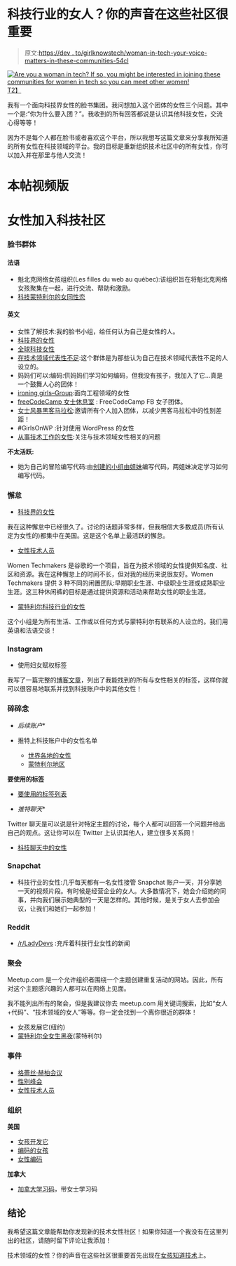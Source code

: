 # 科技行业的女人？你的声音在这些社区很重要

> 原文:[https://dev . to/girlknowstech/woman-in-tech-your-voice-matters-in-these-communities-54cl](https://dev.to/girlknowstech/woman-in-tech-your-voice-matters-in-these-communities-54cl)

[![Are you a woman in tech? If so, you might be interested in joining these communities for women in tech so you can meet other women!](../Images/5a67c9e6883ec956c0981b65aed529e3.png)T2】](https://i2.wp.com/girlknowstech.com/wp-content/uploads/2018/04/woman-in-tech-your-voice-matters.png?ssl=1)

我有一个面向科技界女性的脸书集团。我问想加入这个团体的女性三个问题。其中一个是:“你为什么要入团？”。我收到的所有回答都说是认识其他科技女性，交流心得等等！

因为不是每个人都在脸书或者喜欢这个平台，所以我想写这篇文章来分享我所知道的所有女性在科技领域的平台。我的目标是重新组织技术社区中的所有女性，你可以加入并在那里与他人交流！

# [](#video-version-of-this-post)本帖视频版

# [](#women-in-tech-communities-to-join)女性加入科技社区

### [](#facebook-groups)脸书群体

#### [](#in-french)法语

*   魁北克网络女孩组织(Les filles du web au québec):该组织旨在将魁北克网络女孩聚集在一起，进行交流、帮助和激励。
*   [科技蒙特利尔的女同性恋](https://www.facebook.com/groups/lwtmtl/)

#### [](#in-english)英文

*   女性了解技术:我的脸书小组，给任何认为自己是女性的人。
*   [科技界的女性](https://www.facebook.com/groups/womenintechvip/)
*   [全球科技女性](https://www.facebook.com/groups/globaltechwomen/)
*   [在技术领域代表性不足](https://www.facebook.com/groups/1603742579945907/):这个群体是为那些认为自己在技术领域代表性不足的人设立的。
*   妈妈们可以:编码:供妈妈们学习如何编码，但我没有孩子，我加入了它…真是一个鼓舞人心的团体！
*   [ironing girls–Group](https://www.facebook.com/groups/1722288274743004/):面向工程领域的女性
*   [freeCodeCamp 女士休息室](https://www.facebook.com/groups/fccladieslounge/) : FreeCodeCamp FB 女子团体。
*   [女士风暴黑客马拉松](https://www.facebook.com/groups/LadiesStormHackathons/):邀请所有个人加入团体，以减少黑客马拉松中的性别差距！
*   #GirlsOnWP :针对使用 WordPress 的女性
*   [从事技术工作的女性](https://www.facebook.com/groups/womenwhotech/):关注与技术领域女性相关的问题

**不太活跃:**

*   她为自己的冒险编写代码:由[创建的小组由姐妹](https://www.facebook.com/codebysisters/)编写代码，两姐妹决定学习如何编写代码。

### [](#slack)懈怠

*   [科技界的女性](http://witchat.github.io/)

我在这种懈怠中已经很久了。讨论的话题非常多样，但我相信大多数成员(所有认定为女性的)都集中在美国。这是这个名单上最活跃的懈怠。

*   [女性技术人员](https://www.womentechmakers.com/membership)

Women Techmakers 是谷歌的一个项目，旨在为技术领域的女性提供知名度、社区和资源。我在这种懈怠上的时间不长，但对我的经历来说很友好。Women Techmakers 提供 3 种不同的闲置团队:早期职业生涯、中级职业生涯或成熟职业生涯。这三种休闲裤的目标是通过提供资源和活动来帮助女性的职业生涯。

*   [蒙特利尔科技行业的女性](https://witmgroup-slack.herokuapp.com/)

这个小组是为所有生活、工作或以任何方式与蒙特利尔有联系的人设立的。我们用英语和法语交谈！

### [](#instagram)Instagram

*   使用妇女赋权标签

我写了一篇完整的[博客文章](https://girlknowstech.com/instagram-hashtags-women-tech/)，列出了我能找到的所有与女性相关的标签，这样你就可以很容易地联系并找到科技账户中的其他女性！

### [](#twitter)碎碎念

* *后续账户**

*   推特上科技账户中的女性名单
    *   [世界各地的女性](https://twitter.com/ladyleet/lists/fempire/members)
    *   [蒙特利尔地区](https://twitter.com/f_chloe/lists/urelles/members)

**要使用的标签**

*   [要使用的标签列表](https://girlknowstech.com/instagram-hashtags-women-tech/)

* *推特聊天**

Twitter 聊天是可以说是针对特定主题的讨论，每个人都可以回答一个问题并给出自己的观点。这让你可以在 Twitter 上认识其他人，建立很多关系网！

*   [科技聊天中的女性](https://twitter.com/WomeninTechChat)

### [](#snapchat)Snapchat

*   科技行业的女性:几乎每天都有一名女性接管 Snapchat 账户一天，并分享她一天的视频片段。有时候是经营企业的女人。大多数情况下，她会介绍她的同事，并向我们展示她典型的一天是怎样的。其他时候，是关于女人去参加会议，让我们和她们一起参加！

### [](#reddit)Reddit

*   [/r/LadyDevs](https://www.reddit.com/r/ladydevs/) :充斥着科技行业女性的新闻

### [](#meetups)聚会

Meetup.com 是一个允许组织者围绕一个主题创建重复活动的网站。因此，所有对这个主题感兴趣的人都可以在网络上见面。

我不能列出所有的聚会，但是我建议你去 meetup.com 用关键词搜索，比如“女人+代码”、“技术领域的女人”等等。你一定会找到一个离你很近的群体！

*   女孩发展它(纽约)
*   [蒙特利尔全女生黑夜](https://www.meetup.com/fr-FR/Montreal-All-Girl-Hack-Night/)(蒙特利尔)

### [](#events)事件

*   [格蕾丝·赫柏会议](https://ghc.anitab.org/)
*   [性别峰会](https://gender-summit.com/)
*   [女性技术人员](https://www.womentechmakers.com/)

### [](#organizations)组织

**美国**

*   [女孩开发它](https://www.girldevelopit.com/)
*   [编码的女孩](https://girlswhocode.com/)
*   [女性编码](https://www.womenwhocode.com/)

**加拿大**

*   [加拿大学习码](https://www.canadalearningcode.ca/)，带女士学习码

## [](#conclusion)结论

我希望这篇文章能帮助你发现新的技术女性社区！如果你知道一个我没有在这里列出的社区，请随时留下评论让我添加！

技术领域的女性？你的声音在这些社区很重要首先出现在[女孩知道技术](https://girlknowstech.com)上。
